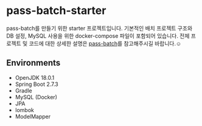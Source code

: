 # pass-batch-starter

pass-batch를 만들기 위한 starter 프로젝트입니다.
기본적인 배치 프로젝트 구조와 DB 설정, MySQL 사용을 위한 docker-compose 파일이 포함되어 있습니다.
전체 프로젝트 및 코드에 대한 상세한 설명은 [pass-batch](https://github.com/kjs92980/pass-batch)를 참고해주시길 바랍니다.☺️  

## Environments
* OpenJDK 18.0.1
* Spring Boot 2.7.3
* Gradle
* MySQL (Docker)
* JPA
* lombok
* ModelMapper
